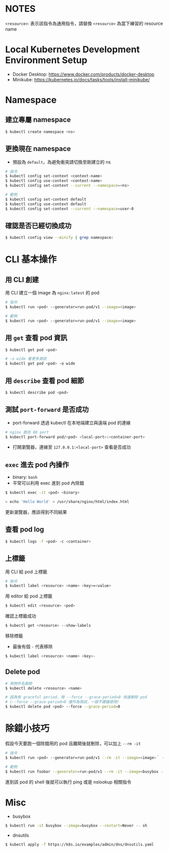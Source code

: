 # NOTES

`<resource>`: 表示該指令為通用指令，請替換 `<resource>` 為當下練習的 resource name

# Local Kubernetes Development Environment Setup

* Docker Desktop: https://www.docker.com/products/docker-desktop
* Minikube: https://kubernetes.io/docs/tasks/tools/install-minikube/ 

# Namespace

## 建立專屬 namespace

```bash
$ kubectl create namespace <ns>
```

## 更換現在 namespace

* 預設為 `default`，為避免衝突請切換至剛建立的 ns

```bash
# 指令
$ kubectl config set-context <context-name>
$ kubectl config use-context <context-name>
$ kubectl config set-context --current --namespace=<ns>

# 範例
$ kubectl config set-context default
$ kubectl config use-context default
$ kubectl config set-context --current --namespace=user-0
```

## 確認是否已經切換成功

```bash
$ kubectl config view --minify | grep namespace:
```

# CLI 基本操作

## 用 CLI 創建

用 CLI 建立一個 image 為 `nginx:latest` 的 pod

```bash
# 指令
$ kubectl run <pod> --generator=run-pod/v1 --image=<image>

# 範例
$ kubectl run <pod> --generator=run-pod/v1 --image=<image>
```

## 用 `get` 查看 pod 資訊

```bash
$ kubectl get pod <pod>

# -o wide 看更多資訊
$ kubectl get pod <pod> -o wide
```

## 用 `describe` 查看 pod 細節 

```bash
$ kubectl describe pod <pod>
```

## 測試 `port-forward` 是否成功

* port-forward 透過 kubectl 在本地端建立與遠端 pod 的連線

```bash
# nginx 跑在 80 port
$ kubectl port-forward pod/<pod> <local-port>:<container-port>
```

* 打開瀏覽器，連線至 `127.0.0.1:<local-port>` 查看是否成功

## `exec` 進去 pod 內操作 

* binary: `bash`
* 平常可以利用 exec 進到 pod 內除錯

```bash
$ kubectl exec -it <pod> <binary>

> echo 'Hello World' > /usr/share/nginx/html/index.html
```

更新瀏覽器，應該得到不同結果

## 查看 pod log

```bash
$ kubectl logs -f <pod> -c <container>
```

## 上標籤

用 CLI 給 pod 上標籤

```bash
# 指令
$ kubectl label <resource> <name> <key>=<value>
```

用 editor 給 pod 上標籤

```bash
$ kubectl edit <resource> <pod>
```

確認上標籤成功

```bash
$ kubectl get <resource> --show-labels
```

移除標籤

* 最後有個 `-` 代表移除

```bash
$ kubectl label <resource> <name> <key>-
```

## Delete pod

```bash
# 用物件名刪除
$ kubectl delete <resource> <name>

# 因為有 graceful period，用 --force --grace-period=0 快速刪除 pod
# (--force --grace-period=0 僅作為測試，一般不建議使用)
$ kubectl delete pod <pod> --force --grace-period=0
```

# 除錯小技巧

假設今天要跑一個除錯用的 pod 且離開後就刪除，可以加上 `--rm -it`

```bash
# 指令
$ kubectl run <pod> --generator=run-pod/v1 --rm -it --image=<image>｀ -- <binary>

# 範例
$ kubectl run foobar --generator=run-pod/v1 --rm -it --image=busybox -- sh
```

進到該 pod 的 shell 後就可以執行 ping 或是 nslookup 相關指令

# Misc

* busybox

```bash
$ kubectl run -it busybox --image=busybox --restart=Never -- sh
```

* dnsutils

```bash
$ kubectl apply -f https://k8s.io/examples/admin/dns/dnsutils.yaml
```